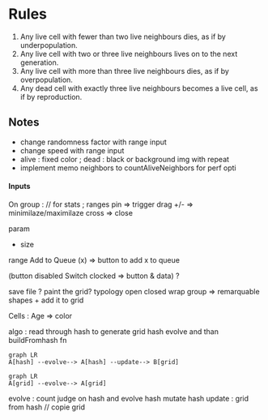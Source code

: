 # Rules

<ol>
    <li>Any live cell with fewer than two live neighbours dies, as if by underpopulation.</li>
    <li>Any live cell with two or three live neighbours lives on to the next generation.</li>
    <li>Any live cell with more than three live neighbours dies, as if by overpopulation.</li>
    <li>Any dead cell with exactly three live neighbours becomes a live cell, as if by reproduction.</li>
</ol>

## Notes

<ul>
    <li>change randomness factor with range input</li>
    <li>change speed with range input</li>
    <li>alive : fixed color ; dead : black or background img with repeat</li>
    <li>implement memo neighbors to countAliveNeighbors for perf opti</li>
</ul>

#### Inputs

On group : // for stats ; ranges
pin => trigger drag
+/- => minimilaze/maximilaze
cross => close

param

- size

range Add to Queue (x) => button to add x to queue

(button disabled Switch clocked => button & data) ?

save file ?
paint the grid?
typology open closed wrap
group => remarquable shapes + add it to grid

Cells :
Age => color

algo : read through hash to generate grid
hash evolve and than buildFromhash fn

```mermaid
graph LR
A[hash] --evolve--> A[hash] --update--> B[grid]
```

```mermaid
graph LR
A[grid] --evolve--> A[grid]
```

evolve : count judge on hash and evolve hash mutate hash
update : grid from hash // copie grid
